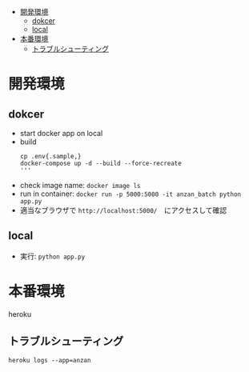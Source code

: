 <!-- TOC -->

- [開発環境](#開発環境)
  - [dokcer](#dokcer)
  - [local](#local)
- [本番環境](#本番環境)
  - [トラブルシューティング](#トラブルシューティング)

<!-- /TOC -->
# 開発環境
## dokcer

- start docker app on local
- build
    ```
    cp .env{.sample,}
    docker-compose up -d --build --force-recreate
    '''
- check image name: `docker image ls`
- run in container: `docker run -p 5000:5000 -it anzan_batch python app.py`
- 適当なブラウザで `http://localhost:5000/`　にアクセスして確認

## local

- 実行: `python app.py`

# 本番環境
heroku

## トラブルシューティング
`heroku logs --app=anzan`
